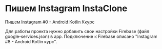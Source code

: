 # Пишем Instagram InstaClone

[Пишем Instagram #0 - Android Kotlin Ккурс](https://youtu.be/wNhJDfuVDFA)

Для работы проекта нужно добавить свои настройки Firebase (файл google-services.json) в app.
Подключение к Firebase описано "Instagram #8 - Android Kotlin курс".
